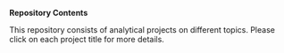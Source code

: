 **Repository Contents**

This repository consists of analytical projects on different topics. Please click on each project title for more details.
